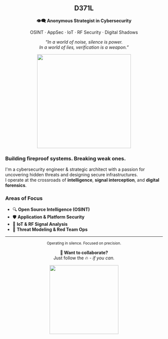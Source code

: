 <h2 align="center">D371L</h2>
<p align="center"><b>👁️‍🗨️ Anonymous Strategist in Cybersecurity</b></p>
<p align="center">OSINT · AppSec · IoT · RF Security · Digital Shadows</p>

<p align="center">
  <i>“In a world of noise, silence is power.<br>
  In a world of lies, verification is a weapon.”</i>
</p>

<p align="center">
  <img src="https://user-images.githubusercontent.com/74038190/212284115-f47cd8ff-2ffb-4b04-b5bf-4d1c14c0247f.gif" width="300"/>
</p>

### Building fireproof systems. Breaking weak ones.

I'm a cybersecurity engineer & strategic architect with a passion for uncovering hidden threats and designing secure infrastructures.  
I operate at the crossroads of <b>intelligence</b>, <b>signal interception</b>, and <b>digital forensics</b>.

### Areas of Focus

- 🔍 <b>Open Source Intelligence (OSINT)</b>  
- 🛡️ <b>Application & Platform Security</b>  
- 📡 <b>IoT & RF Signal Analysis</b>  
- 🧠 <b>Threat Modeling & Red Team Ops</b>

<hr>

<p align="center"><sub>Operating in silence. Focused on precision.</sub></p>

<p align="center">
  <b>🧿 Want to collaborate?</b><br>
  Just follow the 🔥 - <i>if you can.</i>
</p>

<p align="center">
  <img src="https://user-images.githubusercontent.com/74038190/214644145-264f4759-7633-441e-9d67-d8dda9d50d26.gif" width="220"/>
</p>

